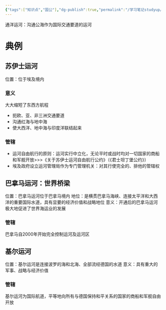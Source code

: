 ```yaml
---
{"tags":["知识点","国公"],"dg-publish":true,"permalink":"/学习笔记studyup/国际公法/通洋运河/","dgPassFrontmatter":true,"created":"2024-11-08T16:33:04.734+08:00","updated":"2024-11-12T11:03:31.143+08:00"}
---
```


通洋运河：沟通公海作为国际交通要道的运河
# 典例
## 苏伊士运河
位置：位于埃及境内
### 意义
大大缩短了东西方航程
- 扼欧、亚、非三洲交通要道
- 沟通红海与地中海
- 使大西洋、地中海与印度洋联结起来
### 管辖
- 运河自由航行的原则：运河实行中立化，无论平时或战时均对一切国家的商船和军舰开放>>>《关于苏伊士运河自由航行公约》（《君士坦丁堡公约》）
- 埃及政府设立运河管理局作为专门管理机关：对其行使完全的、排他的管辖权
## 巴拿马运河：世界桥梁
位置：巴拿马运河位于巴拿马境内
地位：是横贯巴拿马海峡、连接太平洋和大西洋的重要国际水道，具有显要的经济价值和战略地位
意义：开通后的巴拿马运河极大地促进了世界海运业的发展
### 管辖
巴拿马自2000年开始完全控制运河及运河区
## 基尔运河
位置：基尔运河是连接波罗的海和北海、全部流经德国的水道
意义：具有重大的军事、战略与经济价值
### 管辖
基尔运河为国际航道，平等地向所有与德国保持和平关系的国家的商船和军舰自由开放